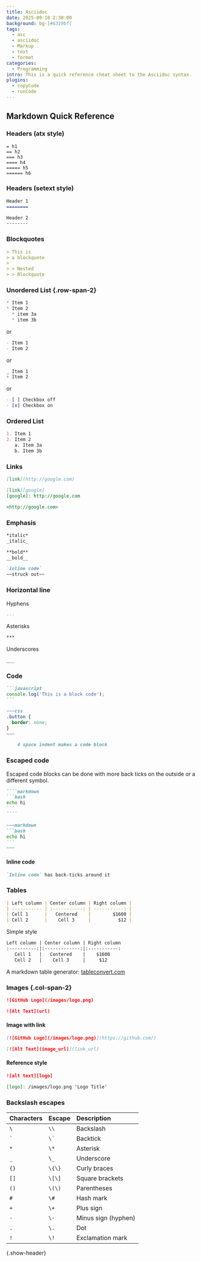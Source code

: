 ```yaml
---
title: Asciidoc
date: 2025-09-10 2:30:00
background: bg-[#6319bf]
tags:
  - asc
  - asciidoc
  - Markup
  - text
  - format
categories:
  - Programming
intro: This is a quick reference cheat sheet to the Asciidoc syntax.
plugins:
  - copyCode
  - runCode
---
```


## Markdown Quick Reference

### Headers (atx style)

<!-- prettier-ignore -->
```asciidoc
= h1
== h2
=== h3
==== h4
===== h5
====== h6
```

### Headers (setext style)

<!-- prettier-ignore -->
```markdown
Header 1
========

Header 2
--------
```

### Blockquotes

```markdown
> This is  
> a blockquote
>
> > Nested  
> > Blockquote
```

### Unordered List {.row-span-2}

<!-- prettier-ignore -->
```markdown
* Item 1
* Item 2
  * item 3a
  * item 3b
```

or

```markdown
- Item 1
- Item 2
```

or

<!-- prettier-ignore -->
```markdown
_ Item 1
+ Item 2
```

or

```markdown
- [ ] Checkbox off
- [x] Checkbox on
```

### Ordered List

```markdown
1. Item 1
2. Item 2  
   a. Item 3a  
   b. Item 3b
```

### Links

```markdown
[link](http://google.com)

[link][google]  
[google]: http://google.com

<http://google.com>
```

### Emphasis

<!-- prettier-ignore -->
```markdown
*italic*  
_italic_

**bold**  
__bold__

`inline code`  
~~struck out~~
```

### Horizontal line

Hyphens

<!-- prettier-ignore -->
```markdown
---
```

Asterisks

<!-- prettier-ignore -->
```markdown
***
```

Underscores

<!-- prettier-ignore -->
```markdown
___
```

### Code

````markdown
```javascript
console.log('This is a block code');
```
````

<!-- prettier-ignore -->
```markdown
~~~css
.button {
  border: none;
}
~~~
```

```markdown
    4 space indent makes a code block
```

### Escaped code

Escaped code blocks can be done with more back ticks on the outside or a different symbol.

<!-- prettier-ignore -->
`````markdown
````markdown
```bash
echo hi
```
````

~~~markdown
```bash
echo hi
```
~~~

`````

#### Inline code

```markdown
`Inline code` has back-ticks around it
```

### Tables

```markdown
| Left column | Center column | Right column |
| :---------- | :-----------: | -----------: |
| Cell 1      |   Centered    |        $1600 |
| Cell 2      |    Cell 3     |          $12 |
```

Simple style

<!-- prettier-ignore -->
```markdown
Left column | Center column | Right column
:----------:|:-------------:|:-----------:
   Cell 1   |   Centered    |    $1600
   Cell 2   |    Cell 3     |     $12
```

A markdown table generator: [tableconvert.com](https://tableconvert.com/)

### Images {.col-span-2}

```markdown
![GitHub Logo](/images/logo.png)

![Alt Text](url)
```

#### Image with link

```markdown
[![GitHub Logo](/images/logo.png)](https://github.com/)

[![Alt Text](image_url)](link_url)
```

#### Reference style

```markdown
![alt text][logo]

[logo]: /images/logo.png 'Logo Title'
```

### Backslash escapes

| Characters        | Escape                | Description           |
| ----------------- | --------------------- | :-------------------- |
| <code>\\</code>   | <code>\\\\</code>     | Backslash             |
| <code>\`</code>   | <code>\\\`</code>     | Backtick              |
| <code>\*</code>   | <code>\\\*</code>     | Asterisk              |
| <code>\_</code>   | <code>\\\_</code>     | Underscore            |
| <code>\{\}</code> | <code>\\\{\\\}</code> | Curly braces          |
| <code>\[\]</code> | <code>\\\[\\\]</code> | Square brackets       |
| <code>\(\)</code> | <code>\\\(\\\)</code> | Parentheses           |
| <code>\#</code>   | <code>\\\#</code>     | Hash mark             |
| <code>\+</code>   | <code>\\\+</code>     | Plus sign             |
| <code>\-</code>   | <code>\\\-</code>     | Minus sign \(hyphen\) |
| <code>\.</code>   | <code>\\\.</code>     | Dot                   |
| <code>\!</code>   | <code>\\\!</code>     | Exclamation mark      |

{.show-header}
